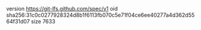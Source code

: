 version https://git-lfs.github.com/spec/v1
oid sha256:31c0c0277928324d8b1f6113fb070c5e71f04ce6ee40277a4d362d5564f31d07
size 7633

